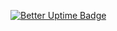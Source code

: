 [![Better Uptime Badge](https://betteruptime.com/status-badges/v1/monitor/ife4.svg)](https://betteruptime.com/?utm_source=status_badge)

